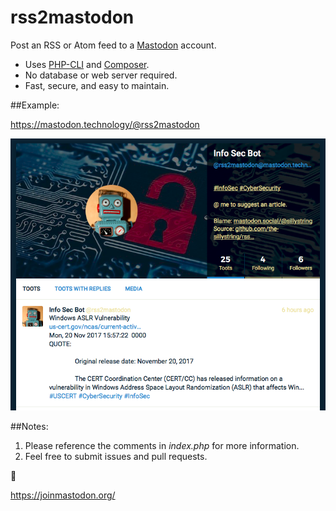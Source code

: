 # rss2mastodon

Post an RSS or Atom feed to a [Mastodon](https://github.com/tootsuite/mastodon) account.

* Uses [PHP-CLI](http://php.net/manual/en/features.commandline.usage.php) and [Composer](https://getcomposer.org).
* No database or web server required.
* Fast, secure, and easy to maintain.

##Example:

https://mastodon.technology/@rss2mastodon

![ScreenShot](screenshot.png)

##Notes:

1.  Please reference the comments in _index.php_ for more information.
2.  Feel free to submit issues and pull requests.


🙇

https://joinmastodon.org/

